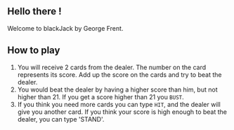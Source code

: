 Hello there ! 
-------------

Welcome to blackJack by George Frent.
  
How to play
-----------

1. You will receive 2 cards from the dealer. The number on the card represents its score. Add up the score on the cards and try to beat the dealer.
2. You would beat the dealer by having a higher score than him, but not higher than 21. If you get a score higher than 21 you `BUST`. 
3. If you think you need more cards you can type `HIT`, and the dealer will give you another card. If you think your score is high enough to beat the dealer, you can type 'STAND'.
